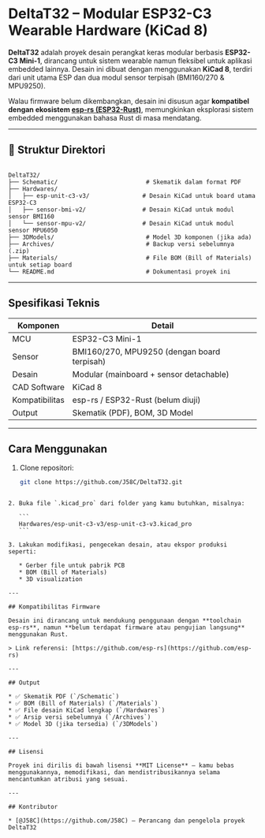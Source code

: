 # DeltaT32 – Modular ESP32-C3 Wearable Hardware (KiCad 8)

**DeltaT32** adalah proyek desain perangkat keras modular berbasis **ESP32-C3 Mini-1**, dirancang untuk sistem wearable namun fleksibel untuk aplikasi embedded lainnya. Desain ini dibuat dengan menggunakan **KiCad 8**, terdiri dari unit utama ESP dan dua modul sensor terpisah (BMI160/270 & MPU9250).

Walau firmware belum dikembangkan, desain ini disusun agar **kompatibel dengan ekosistem [esp-rs (ESP32-Rust)](https://github.com/esp-rs)**, memungkinkan eksplorasi sistem embedded menggunakan bahasa Rust di masa mendatang.

---

## 📁 Struktur Direktori

```

DeltaT32/
├── Schematic/                         # Skematik dalam format PDF
├── Hardwares/
│   ├── esp-unit-c3-v3/               # Desain KiCad untuk board utama ESP32-C3
│   ├── sensor-bmi-v2/                # Desain KiCad untuk modul sensor BMI160
│   └── sensor-mpu-v2/                # Desain KiCad untuk modul sensor MPU6050
├── 3DModels/                          # Model 3D komponen (jika ada)
├── Archives/                          # Backup versi sebelumnya (.zip)
├── Materials/                         # File BOM (Bill of Materials) untuk setiap board
└── README.md                          # Dokumentasi proyek ini

````

---

## Spesifikasi Teknis

| Komponen       | Detail                                     |
|----------------|--------------------------------------------|
| MCU            | ESP32-C3 Mini-1                            |
| Sensor         | BMI160/270, MPU9250 (dengan board terpisah)|
| Desain         | Modular (mainboard + sensor detachable)    |
| CAD Software   | KiCad 8                                    |
| Kompatibilitas | esp-rs / ESP32-Rust (belum diuji)          |
| Output         | Skematik (PDF), BOM, 3D Model              |

---

## Cara Menggunakan

1. Clone repositori:
   ```bash
   git clone https://github.com/J58C/DeltaT32.git
````

2. Buka file `.kicad_pro` dari folder yang kamu butuhkan, misalnya:

   ```
   Hardwares/esp-unit-c3-v3/esp-unit-c3-v3.kicad_pro
   ```

3. Lakukan modifikasi, pengecekan desain, atau ekspor produksi seperti:

   * Gerber file untuk pabrik PCB
   * BOM (Bill of Materials)
   * 3D visualization

---

## Kompatibilitas Firmware

Desain ini dirancang untuk mendukung penggunaan dengan **toolchain esp-rs**, namun **belum terdapat firmware atau pengujian langsung** menggunakan Rust.

> Link referensi: [https://github.com/esp-rs](https://github.com/esp-rs)

---

## Output

* ✅ Skematik PDF (`/Schematic`)
* ✅ BOM (Bill of Materials) (`/Materials`)
* ✅ File desain KiCad lengkap (`/Hardwares`)
* ✅ Arsip versi sebelumnya (`/Archives`)
* ✅ Model 3D (jika tersedia) (`/3DModels`)

---

## Lisensi

Proyek ini dirilis di bawah lisensi **MIT License** — kamu bebas menggunakannya, memodifikasi, dan mendistribusikannya selama mencantumkan atribusi yang sesuai.

---

## Kontributor

* [@J58C](https://github.com/J58C) – Perancang dan pengelola proyek DeltaT32